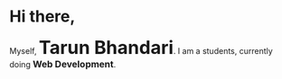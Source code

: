 <h1>Hi there,</h1>

<p>Myself, <strong style="font-size:2rem;">Tarun Bhandari</strong>. I am a students, currently doing <strong style="font-size:1rem;">Web Development</strong>.</p>

